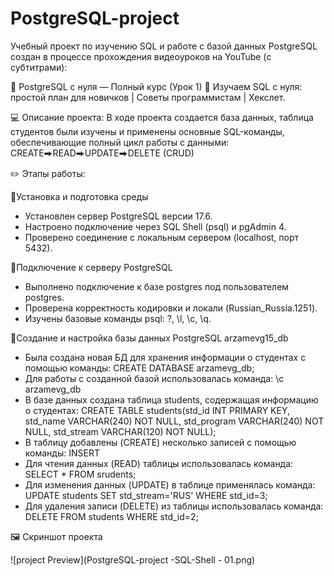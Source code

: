 # PostgreSQL-project
Учебный проект по изучению SQL и работе с базой данных PostgreSQL создан в процессе прохождения видеоуроков на YouTube (с субтитрами):

🎥 PostgreSQL с нуля — Полный курс (Урок 1)
🎥 Изучаем SQL с нуля: простой план для новичков | Советы программистам | Хекслет.

💻 Описание проекта: В ходе проекта создается база данных, таблица студентов были изучены и применены основные SQL-команды, обеспечивающие полный цикл работы с данными: CREATE⮕READ⮕UPDATE⮕DELETE (CRUD)

✏️ Этапы работы:

🔹Установка и подготовка среды
- Установлен сервер PostgreSQL версии 17.6.
- Настроено подключение через SQL Shell (psql) и pgAdmin 4.
- Проверено соединение с локальным сервером (localhost, порт 5432).
  
🔹Подключение к серверу PostgreSQL
- Выполнено подключение к базе postgres под пользователем postgres.
- Проверена корректность кодировки и локали (Russian_Russia.1251).
- Изучены базовые команды psql: ?, \l, \c, \q.

🔹Создание и настройка базы данных PostgreSQL arzamevg15_db
- Была создана новая БД для хранения информации о студентах с помощью команды: CREATE DATABASE arzamevg_db;
- Для работы с созданной базой использовалась команда: \с arzamevg_db
- В базе данных создана таблица students, содержащая информацию о студентах: CREATE TABLE students(std_id INT PRIMARY KEY, std_name VARCHAR(240) NOT NULL, std_program VARCHAR(240) NOT NULL, std_stream VARCHAR(120) NOT NULL);
- В таблицу добавлены (CREATE) несколько записей с помощью команды: INSERT
- Для чтения данных (READ) таблицы использовалась команда: SELECT * FROM srudents;
- Для изменения данных (UPDATE) в таблице применялась команда: UPDATE students SET std_stream='RUS' WHERE std_id=3;
- Для удаления записи (DELETE) из таблицы использовалась команда: DELETE FROM students WHERE std_id=2;

🖼️ Скриншот проекта

![project Preview](PostgreSQL-project -SQL-Shell - 01.png)


